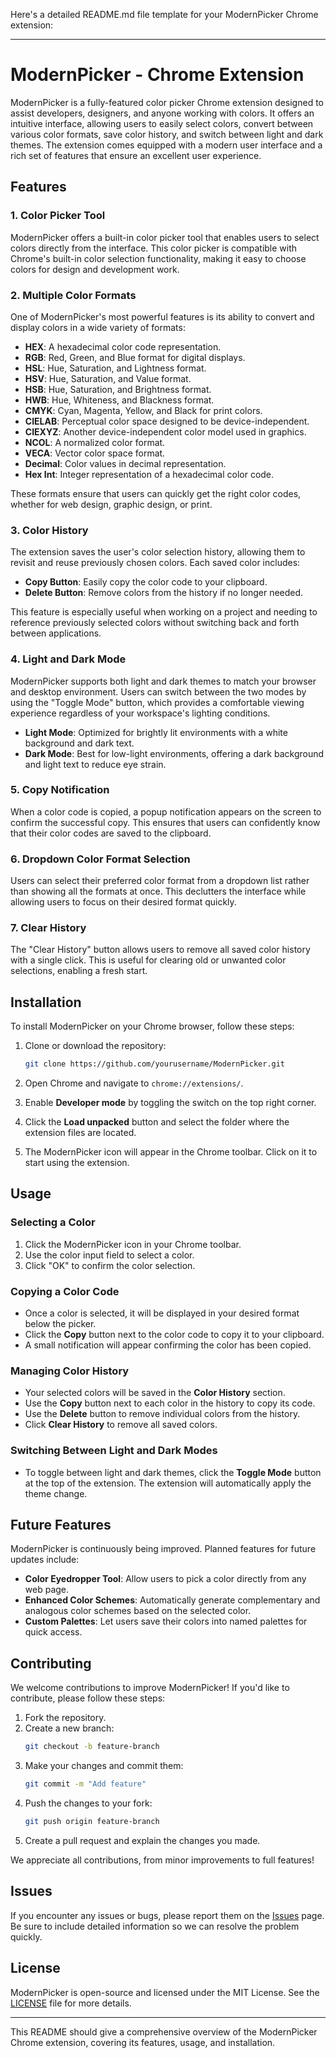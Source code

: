 Here's a detailed README.md file template for your ModernPicker Chrome extension:

---

# ModernPicker - Chrome Extension

ModernPicker is a fully-featured color picker Chrome extension designed to assist developers, designers, and anyone working with colors. It offers an intuitive interface, allowing users to easily select colors, convert between various color formats, save color history, and switch between light and dark themes. The extension comes equipped with a modern user interface and a rich set of features that ensure an excellent user experience.

## Features

### 1. **Color Picker Tool**
ModernPicker offers a built-in color picker tool that enables users to select colors directly from the interface. This color picker is compatible with Chrome's built-in color selection functionality, making it easy to choose colors for design and development work.

### 2. **Multiple Color Formats**
One of ModernPicker's most powerful features is its ability to convert and display colors in a wide variety of formats:
- **HEX**: A hexadecimal color code representation.
- **RGB**: Red, Green, and Blue format for digital displays.
- **HSL**: Hue, Saturation, and Lightness format.
- **HSV**: Hue, Saturation, and Value format.
- **HSB**: Hue, Saturation, and Brightness format.
- **HWB**: Hue, Whiteness, and Blackness format.
- **CMYK**: Cyan, Magenta, Yellow, and Black for print colors.
- **CIELAB**: Perceptual color space designed to be device-independent.
- **CIEXYZ**: Another device-independent color model used in graphics.
- **NCOL**: A normalized color format.
- **VECA**: Vector color space format.
- **Decimal**: Color values in decimal representation.
- **Hex Int**: Integer representation of a hexadecimal color code.

These formats ensure that users can quickly get the right color codes, whether for web design, graphic design, or print.

### 3. **Color History**
The extension saves the user's color selection history, allowing them to revisit and reuse previously chosen colors. Each saved color includes:
- **Copy Button**: Easily copy the color code to your clipboard.
- **Delete Button**: Remove colors from the history if no longer needed.
  
This feature is especially useful when working on a project and needing to reference previously selected colors without switching back and forth between applications.

### 4. **Light and Dark Mode**
ModernPicker supports both light and dark themes to match your browser and desktop environment. Users can switch between the two modes by using the "Toggle Mode" button, which provides a comfortable viewing experience regardless of your workspace's lighting conditions.

- **Light Mode**: Optimized for brightly lit environments with a white background and dark text.
- **Dark Mode**: Best for low-light environments, offering a dark background and light text to reduce eye strain.

### 5. **Copy Notification**
When a color code is copied, a popup notification appears on the screen to confirm the successful copy. This ensures that users can confidently know that their color codes are saved to the clipboard.

### 6. **Dropdown Color Format Selection**
Users can select their preferred color format from a dropdown list rather than showing all the formats at once. This declutters the interface while allowing users to focus on their desired format quickly.

### 7. **Clear History**
The "Clear History" button allows users to remove all saved color history with a single click. This is useful for clearing old or unwanted color selections, enabling a fresh start.

## Installation

To install ModernPicker on your Chrome browser, follow these steps:

1. Clone or download the repository:
   ```bash
   git clone https://github.com/yourusername/ModernPicker.git
   ```

2. Open Chrome and navigate to `chrome://extensions/`.

3. Enable **Developer mode** by toggling the switch on the top right corner.

4. Click the **Load unpacked** button and select the folder where the extension files are located.

5. The ModernPicker icon will appear in the Chrome toolbar. Click on it to start using the extension.

## Usage

### Selecting a Color
1. Click the ModernPicker icon in your Chrome toolbar.
2. Use the color input field to select a color.
3. Click "OK" to confirm the color selection.

### Copying a Color Code
- Once a color is selected, it will be displayed in your desired format below the picker.
- Click the **Copy** button next to the color code to copy it to your clipboard.
- A small notification will appear confirming the color has been copied.

### Managing Color History
- Your selected colors will be saved in the **Color History** section.
- Use the **Copy** button next to each color in the history to copy its code.
- Use the **Delete** button to remove individual colors from the history.
- Click **Clear History** to remove all saved colors.

### Switching Between Light and Dark Modes
- To toggle between light and dark themes, click the **Toggle Mode** button at the top of the extension. The extension will automatically apply the theme change.

## Future Features

ModernPicker is continuously being improved. Planned features for future updates include:
- **Color Eyedropper Tool**: Allow users to pick a color directly from any web page.
- **Enhanced Color Schemes**: Automatically generate complementary and analogous color schemes based on the selected color.
- **Custom Palettes**: Let users save their colors into named palettes for quick access.

## Contributing

We welcome contributions to improve ModernPicker! If you'd like to contribute, please follow these steps:

1. Fork the repository.
2. Create a new branch:
   ```bash
   git checkout -b feature-branch
   ```
3. Make your changes and commit them:
   ```bash
   git commit -m "Add feature"
   ```
4. Push the changes to your fork:
   ```bash
   git push origin feature-branch
   ```
5. Create a pull request and explain the changes you made.

We appreciate all contributions, from minor improvements to full features!

## Issues

If you encounter any issues or bugs, please report them on the [Issues](https://github.com/yourusername/ModernPicker/issues) page. Be sure to include detailed information so we can resolve the problem quickly.

## License

ModernPicker is open-source and licensed under the MIT License. See the [LICENSE](https://github.com/yourusername/ModernPicker/blob/main/LICENSE) file for more details.

---

This README should give a comprehensive overview of the ModernPicker Chrome extension, covering its features, usage, and installation.

